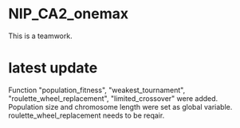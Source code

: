 # NIP_CA2_onemax
This is a teamwork.






# latest update
Function "population_fitness", "weakest_tournament", "roulette_wheel_replacement", "limited_crossover" were added.  
Population size and chromosome length were set as global variable.  
roulette_wheel_replacement needs to be reqair.  
